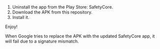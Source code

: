 1) Uninstall the app from the Play Store: SafetyCore.
2) Download the APK from this repository.
3) Install it.

Enjoy!

When Google tries to replace the APK with the updated SafetyCore app, it will fail due to a signature mismatch.
